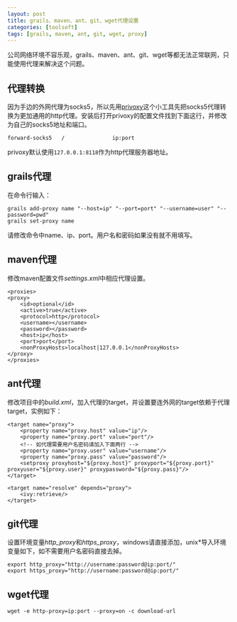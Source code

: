 ```yaml
---
layout: post
title: grails、maven、ant、git、wget代理设置
categories: [toolsoft]
tags: [grails, maven, ant, git, wget, proxy]
---
```


公司网络环境不容乐观，grails、maven、ant、git、wget等都无法正常联网，只能使用代理来解决这个问题。

## 代理转换
因为手边的外网代理为socks5，所以先用[privoxy](http://www.privoxy.org/)这个小工具先把socks5代理转换为更加通用的http代理。安装后打开privoxy的配置文件找到下面这行，并修改为自己的socks5地址和端口。

	forward-socks5   /               ip:port
	
privoxy默认使用`127.0.0.1:8118`作为http代理服务器地址。

## grails代理
在命令行输入：

	grails add-proxy name "--host=ip" "--port=port" "--username=user" "--password=pwd"
	grails set-proxy name
	
请修改命令中name、ip、port。用户名和密码如果没有就不用填写。

## maven代理
修改maven配置文件*settings.xml*中相应代理设置。

	<proxies>
    <proxy>
        <id>optional</id>
        <active>true</active>
        <protocol>http</protocol>
        <username></username>
        <password></password>
        <host>ip</host>
        <port>port</port>
        <nonProxyHosts>localhost|127.0.0.1</nonProxyHosts>
    </proxy>
	</proxies>
	
## ant代理
修改项目中的*build.xml*，加入代理的target，并设置要连外网的target依赖于代理target，实例如下：

	<target name="proxy">  
    	<property name="proxy.host" value="ip"/>  
    	<property name="proxy.port" value="port"/>
    	<!-- 如代理需要用户名密码请加入下面两行 -->
    	<property name="proxy.user" value="username"/>
    	<property name="proxy.pass" value="password"/>
    	<setproxy proxyhost="${proxy.host}" proxyport="${proxy.port}" proxyuser="${proxy.user}" proxypassword="${proxy.pass}"/>  
	</target>  
	
	<target name="resolve" depends="proxy">  
    	<ivy:retrieve/>  
	</target> 
	
## git代理
设置环境变量*http_proxy*和*https_proxy*，windows请直接添加，unix*导入环境变量如下，如不需要用户名密码直接去掉。

	export http_proxy="http://username:password@ip:port/"
	export https_proxy="http://username:password@ip:port/"
	
## wget代理

	wget -e http-proxy=ip:port --proxy=on -c download-url